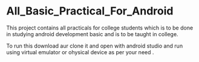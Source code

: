 # All_Basic_Practical_For_Android
This project contains all practicals for college students which is to be done in studying android development basic and is to be taught in college. 

To run this download aur clone it and open with android studio and run using virtual emulator or ohysical device as per your need .
